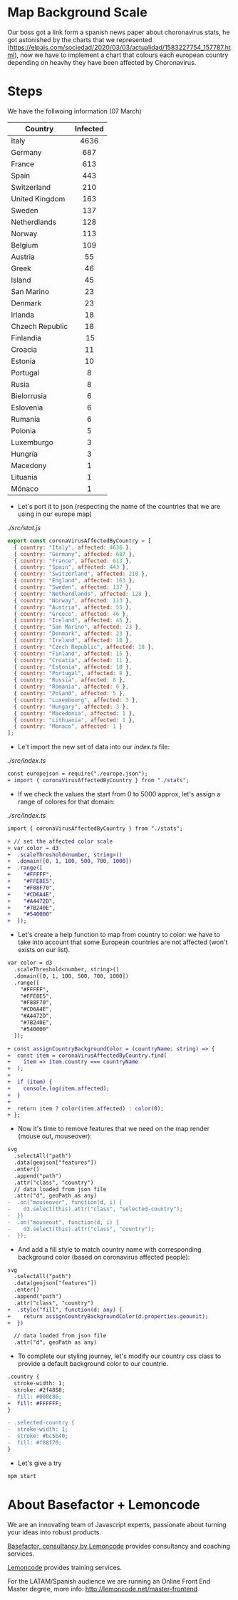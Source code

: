 # Map Background Scale

Our boss got a link form a spanish news paper about choronavirus stats, he got
astonished by the charts that we represented (https://elpais.com/sociedad/2020/03/03/actualidad/1583227754_157787.html), now we have to implement a chart that
colours each european country depending on heavhy they have been affected by Choronavirus.

# Steps

We have the follwoing information (07 March)

| Country         | Infected |
| --------------- | :------: |
| Italy           |   4636   |
| Germany         |   687    |
| France          |   613    |
| Spain           |   443    |
| Switzerland     |   210    |
| United Kingdom  |   163    |
| Sweden          |   137    |
| Netherdlands    |   128    |
| Norway          |   113    |
| Belgium         |   109    |
| Austria         |    55    |
| Greek           |    46    |
| Island          |    45    |
| San Marino      |    23    |
| Denmark         |    23    |
| Irlanda         |    18    |
| Chzech Republic |    18    |
| Finlandia       |    15    |
| Croacia         |    11    |
| Estonia         |    10    |
| Portugal        |    8     |
| Rusia           |    8     |
| Bielorrusia     |    6     |
| Eslovenia       |    6     |
| Rumania         |    6     |
| Polonia         |    5     |
| Luxemburgo      |    3     |
| Hungría         |    3     |
| Macedony        |    1     |
| Lituania        |    1     |
| Mónaco          |    1     |

- Let's port it to json (respecting the name of the countries that we are using
  in our europe map)

_./src/stat.js_

```js
export const coronaVirusAffectedByCountry = [
  { country: "Italy", affected: 4636 },
  { country: "Germany", affected: 687 },
  { country: "France", affected: 613 },
  { country: "Spain", affected: 443 },
  { country: "Switzerland", affected: 210 },
  { country: "England", affected: 163 },
  { country: "Sweden", affected: 137 },
  { country: "Netherdlands", affected: 128 },
  { country: "Norway", affected: 113 },
  { country: "Austria", affected: 55 },
  { country: "Greece", affected: 46 },
  { country: "Iceland", affected: 45 },
  { country: "San Marino", affected: 23 },
  { country: "Denmark", affected: 23 },
  { country: "Ireland", affected: 18 },
  { country: "Czech Republic", affected: 18 },
  { country: "Finland", affected: 15 },
  { country: "Croatia", affected: 11 },
  { country: "Estonia", affected: 10 },
  { country: "Portugal", affected: 8 },
  { country: "Russia", affected: 8 },
  { country: "Romania", affected: 6 },
  { country: "Poland", affected: 5 },
  { country: "Luxembourg", affected: 3 },
  { country: "Hungary", affected: 3 },
  { country: "Macedonia", affected: 1 },
  { country: "Lithuania", affected: 1 },
  { country: "Monaco", affected: 1 }
];
```

- Le't import the new set of data into our _index.ts_ file:

_./src/index.ts_

```diff
const europejson = require("./europe.json");
+ import { coronaVirusAffectedByCountry } from "./stats";
```

- If we check the values the start from 0 to 5000 approx, let's assign a range of colores for that
  domain:

_./src/index.ts_

```diff
import { coronaVirusAffectedByCountry } from "./stats";

+ // set the affected color scale
+ var color = d3
+  .scaleThreshold<number, string>()
+  .domain([0, 1, 100, 500, 700, 1000])
+  .range([
+    "#FFFFF",
+    "#FFE8E5",
+    "#F88F70",
+    "#CD6A4E",
+    "#A4472D",
+    "#7B240E",
+    "#540000"
+  ]);
```

- Let's create a help function to map from country to color: we have to take into account
  that some European countries are not affected (won't exists on our list).

```diff
var color = d3
  .scaleThreshold<number, string>()
  .domain([0, 1, 100, 500, 700, 1000])
  .range([
    "#FFFFF",
    "#FFE8E5",
    "#F88F70",
    "#CD6A4E",
    "#A4472D",
    "#7B240E",
    "#540000"
  ]);

+ const assignCountryBackgroundColor = (countryName: string) => {
+  const item = coronaVirusAffectedByCountry.find(
+    item => item.country === countryName
+  );
+
+  if (item) {
+    console.log(item.affected);
+  }
+
+  return item ? color(item.affected) : color(0);
+ };
```

- Now it's time to remove features that we need on the map render (mouse out, mouseover):

```diff
svg
  .selectAll("path")
  .data(geojson["features"])
  .enter()
  .append("path")
  .attr("class", "country")
  // data loaded from json file
  .attr("d", geoPath as any)
-  .on("mouseover", function(d, i) {
-    d3.select(this).attr("class", "selected-country");
-  })
-  .on("mouseout", function(d, i) {
-    d3.select(this).attr("class", "country");
-  });
```

- And add a fill style to match country name with corresponding background color (based on
  coronavirus affected people):

```diff
svg
  .selectAll("path")
  .data(geojson["features"])
  .enter()
  .append("path")
  .attr("class", "country")
+  .style("fill", function(d: any) {
+    return assignCountryBackgroundColor(d.properties.geounit);
+  })

  // data loaded from json file
  .attr("d", geoPath as any)
```

- To complete our styling journey, let's modify our country css class to provide a default
  background color to our countrie.

```diff
.country {
  stroke-width: 1;
  stroke: #2f4858;
-  fill: #008c86;
+  fill: #FFFFFF;
}

- .selected-country {
-  stroke-width: 1;
-  stroke: #bc5b40;
-  fill: #f88f70;
}
```

- Let's give a try

```bash
npm start
```

# About Basefactor + Lemoncode

We are an innovating team of Javascript experts, passionate about turning your ideas into robust products.

[Basefactor, consultancy by Lemoncode](http://www.basefactor.com) provides consultancy and coaching services.

[Lemoncode](http://lemoncode.net/services/en/#en-home) provides training services.

For the LATAM/Spanish audience we are running an Online Front End Master degree, more info: http://lemoncode.net/master-frontend
